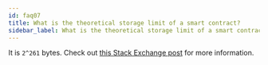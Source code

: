 ```yaml
---
id: faq07
title: What is the theoretical storage limit of a smart contract?
sidebar_label: What is the theoretical storage limit of a smart contract?
---
```


It is `2^261` bytes. Check out [this Stack Exchange post](https://ethereum.stackexchange.com/questions/1038/is-there-a-theoretical-limit-for-amount-of-data-that-a-contract-can-store/1040#1040) for more information.
